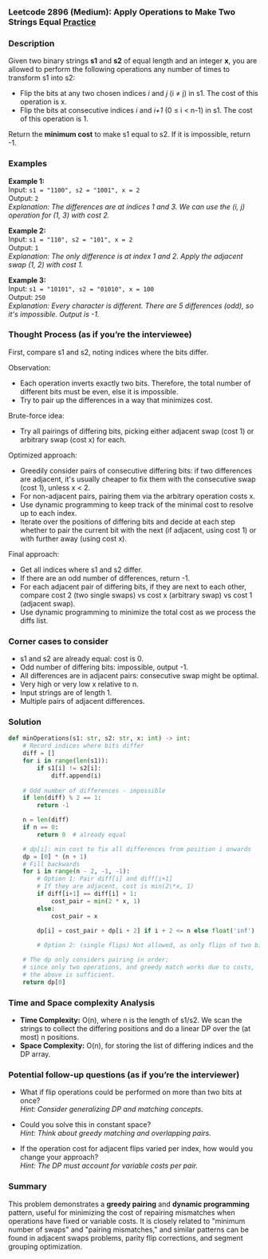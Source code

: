 ### Leetcode 2896 (Medium): Apply Operations to Make Two Strings Equal [Practice](https://leetcode.com/problems/apply-operations-to-make-two-strings-equal)

### Description  
Given two binary strings **s1** and **s2** of equal length and an integer **x**, you are allowed to perform the following operations any number of times to transform s1 into s2:

- Flip the bits at any two chosen indices *i* and *j* (i ≠ j) in s1. The cost of this operation is x.
- Flip the bits at consecutive indices *i* and *i+1* (0 ≤ i < n-1) in s1. The cost of this operation is 1.

Return the **minimum cost** to make s1 equal to s2. If it is impossible, return -1.

### Examples  

**Example 1:**  
Input: `s1 = "1100", s2 = "1001", x = 2`  
Output: `2`  
*Explanation: The differences are at indices 1 and 3. We can use the (i, j) operation for (1, 3) with cost 2.*

**Example 2:**  
Input: `s1 = "110", s2 = "101", x = 2`  
Output: `1`  
*Explanation: The only difference is at index 1 and 2. Apply the adjacent swap (1, 2) with cost 1.*

**Example 3:**  
Input: `s1 = "10101", s2 = "01010", x = 100`  
Output: `250`  
*Explanation: Every character is different. There are 5 differences (odd), so it's impossible. Output is -1.*

### Thought Process (as if you’re the interviewee)  

First, compare s1 and s2, noting indices where the bits differ.

Observation:
- Each operation inverts exactly two bits. Therefore, the total number of different bits must be even, else it is impossible.
- Try to pair up the differences in a way that minimizes cost.

Brute-force idea:
- Try all pairings of differing bits, picking either adjacent swap (cost 1) or arbitrary swap (cost x) for each.

Optimized approach:
- Greedily consider pairs of consecutive differing bits: if two differences are adjacent, it's usually cheaper to fix them with the consecutive swap (cost 1), unless x < 2.
- For non-adjacent pairs, pairing them via the arbitrary operation costs x.
- Use dynamic programming to keep track of the minimal cost to resolve up to each index.
- Iterate over the positions of differing bits and decide at each step whether to pair the current bit with the next (if adjacent, using cost 1) or with further away (using cost x).

Final approach:
- Get all indices where s1 and s2 differ.
- If there are an odd number of differences, return -1.
- For each adjacent pair of differing bits, if they are next to each other, compare cost 2 (two single swaps) vs cost x (arbitrary swap) vs cost 1 (adjacent swap).
- Use dynamic programming to minimize the total cost as we process the diffs list.

### Corner cases to consider  
- s1 and s2 are already equal: cost is 0.
- Odd number of differing bits: impossible, output -1.
- All differences are in adjacent pairs: consecutive swap might be optimal.
- Very high or very low x relative to n.
- Input strings are of length 1.
- Multiple pairs of adjacent differences.

### Solution

```python
def minOperations(s1: str, s2: str, x: int) -> int:
    # Record indices where bits differ
    diff = []
    for i in range(len(s1)):
        if s1[i] != s2[i]:
            diff.append(i)
    
    # Odd number of differences - impossible
    if len(diff) % 2 == 1:
        return -1

    n = len(diff)
    if n == 0:
        return 0  # already equal

    # dp[i]: min cost to fix all differences from position i onwards
    dp = [0] * (n + 1)
    # Fill backwards
    for i in range(n - 2, -1, -1):
        # Option 1: Pair diff[i] and diff[i+1]
        # If they are adjacent, cost is min(2\*x, 1)
        if diff[i+1] == diff[i] + 1:
            cost_pair = min(2 * x, 1)
        else:
            cost_pair = x

        dp[i] = cost_pair + dp[i + 2] if i + 2 <= n else float('inf')
        
        # Option 2: (single flips) Not allowed, as only flips of two bits allowed

    # The dp only considers pairing in order; 
    # since only two operations, and greedy match works due to costs,
    # the above is sufficient.
    return dp[0]
```

### Time and Space complexity Analysis  

- **Time Complexity:** O(n), where n is the length of s1/s2. We scan the strings to collect the differing positions and do a linear DP over the (at most) n positions.
- **Space Complexity:** O(n), for storing the list of differing indices and the DP array.

### Potential follow-up questions (as if you’re the interviewer)  

- What if flip operations could be performed on more than two bits at once?  
  *Hint: Consider generalizing DP and matching concepts.*

- Could you solve this in constant space?  
  *Hint: Think about greedy matching and overlapping pairs.*

- If the operation cost for adjacent flips varied per index, how would you change your approach?  
  *Hint: The DP must account for variable costs per pair.*

### Summary
This problem demonstrates a **greedy pairing** and **dynamic programming** pattern, useful for minimizing the cost of repairing mismatches when operations have fixed or variable costs. It is closely related to "minimum number of swaps" and "pairing mismatches," and similar patterns can be found in adjacent swaps problems, parity flip corrections, and segment grouping optimization.